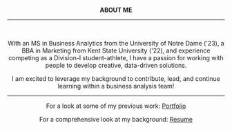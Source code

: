 <div align="center">

<strong>ABOUT ME</strong>
<hr>
<br>


With an MS in Business Analytics from the University of Notre Dame ('23), a BBA in Marketing from Kent State University ('22), and experience competing as a Division-I student-athlete, I have a passion for working with people to develop creative, data-driven solutions. 

I am excited to leverage my background to contribute, lead, and continue learning within a business analysis team!


<hr>

For a look at some of my previous work: [Portfolio](portfolio)

For a comprehensive look at my background: [Resume](resume3) 

</div>
